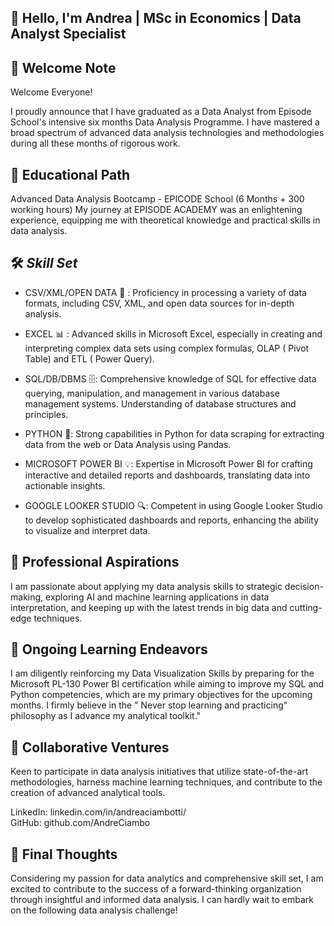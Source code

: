 ## 👋 Hello, I'm Andrea | MSc in Economics | Data Analyst Specialist


## 🚀 Welcome Note
Welcome Everyone!

I proudly announce that I have graduated as a Data Analyst from Episode School's intensive six months Data Analysis Programme. I have mastered a broad spectrum of advanced data analysis technologies and methodologies during all these months of rigorous work.


## 💼 Educational Path

Advanced Data Analysis Bootcamp - EPICODE School  (6 Months + 300 working hours)
My journey at EPISODE ACADEMY was an enlightening experience, equipping me with theoretical knowledge and practical skills in data analysis.


## 🛠️ *Skill Set*

* CSV/XML/OPEN DATA 🔄 : Proficiency in processing a variety of data formats, including CSV, XML, and open data sources for in-depth analysis.

* EXCEL 📊 : Advanced skills in Microsoft Excel, especially in creating and interpreting complex data sets using complex formulas, OLAP ( Pivot Table) and ETL ( Power Query).  

* SQL/DB/DBMS 🗄️: Comprehensive knowledge of SQL for effective data querying, manipulation, and management in various database management systems. Understanding of database structures and principles.

* PYTHON 🐍:  Strong capabilities in Python for data scraping for extracting data from the web or Data Analysis using Pandas.

* MICROSOFT POWER BI 💡:  Expertise in Microsoft Power BI for crafting interactive and detailed reports and dashboards, translating data into actionable insights.

* GOOGLE LOOKER STUDIO 🔍:  Competent in using Google Looker Studio to develop sophisticated dashboards and reports, enhancing the ability to visualize and interpret data.


## 👀 Professional Aspirations

I am passionate about applying my data analysis skills to strategic decision-making, exploring AI and machine learning applications in data interpretation, and keeping up with the latest trends in big data and cutting-edge techniques.

## 🌱 Ongoing Learning Endeavors

I am diligently reinforcing my Data Visualization Skills by preparing for the Microsoft PL-130 Power BI certification while aiming to improve my SQL and Python competencies, which are my primary objectives for the upcoming months. I firmly believe in the " Never stop learning and practicing" philosophy as I advance my analytical toolkit."


## 💞️ Collaborative Ventures

Keen to participate in data analysis initiatives that utilize state-of-the-art methodologies, harness machine learning techniques, and contribute to the creation of advanced analytical tools.

LinkedIn: linkedin.com/in/andreaciambotti/  
GitHub: github.com/AndreCiambo

## 🌟 Final Thoughts

Considering my passion for data analytics and comprehensive skill set, I am excited to contribute to the success of a forward-thinking organization through insightful and informed data analysis. I can hardly wait to embark on the following data analysis challenge!

